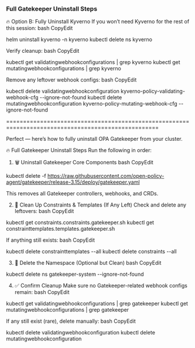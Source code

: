 ### Full Gatekeeper Uninstall Steps
🔥 Option B: Fully Uninstall Kyverno
If you won’t need Kyverno for the rest of this session:
bash
CopyEdit


helm uninstall kyverno -n kyverno
kubectl delete ns kyverno


Verify cleanup:
bash
CopyEdit


kubectl get validatingwebhookconfigurations | grep kyverno
kubectl get mutatingwebhookconfigurations | grep kyverno


Remove any leftover webhook configs:
bash
CopyEdit


kubectl delete validatingwebhookconfiguration kyverno-policy-validating-webhook-cfg --ignore-not-found
kubectl delete mutatingwebhookconfiguration kyverno-policy-mutating-webhook-cfg --ignore-not-found



===================================================================================================


Perfect — here’s how to fully uninstall OPA Gatekeeper from your cluster.

🔥 Full Gatekeeper Uninstall Steps
Run the following in order:

1. 🗑️ Uninstall Gatekeeper Core Components
bash
CopyEdit


kubectl delete -f https://raw.githubusercontent.com/open-policy-agent/gatekeeper/release-3.15/deploy/gatekeeper.yaml


This removes all Gatekeeper controllers, webhooks, and CRDs.

2. 🧹 Clean Up Constraints & Templates (If Any Left)
Check and delete any leftovers:
bash
CopyEdit


kubectl get constraints.constraints.gatekeeper.sh
kubectl get constrainttemplates.templates.gatekeeper.sh


If anything still exists:
bash
CopyEdit


kubectl delete constrainttemplates --all
kubectl delete constraints --all



3. 🚮 Delete the Namespace (Optional but Clean)
bash
CopyEdit


kubectl delete ns gatekeeper-system --ignore-not-found



4. ✅ Confirm Cleanup
Make sure no Gatekeeper-related webhook configs remain:
bash
CopyEdit


kubectl get validatingwebhookconfigurations | grep gatekeeper
kubectl get mutatingwebhookconfigurations | grep gatekeeper


If any still exist (rare), delete manually:
bash
CopyEdit


kubectl delete validatingwebhookconfiguration <name>
kubectl delete mutatingwebhookconfiguration <name>





